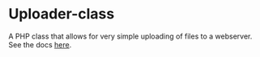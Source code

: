 # Uploader-class
A PHP class that allows for very simple uploading of files to a webserver.
See the docs [here](https://github.com/ryanolee/Uploader-class/blob/master/docs/index.md).
